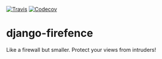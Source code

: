 [![Travis](https://img.shields.io/travis/rehandalal/django-firefence.svg)](https://travis-ci.org/rehandalal/django-firefence) [![Codecov](https://img.shields.io/codecov/c/github/rehandalal/django-firefence.svg)](https://codecov.io/gh/rehandalal/django-firefence) 

# django-firefence

Like a firewall but smaller. Protect your views from intruders!
